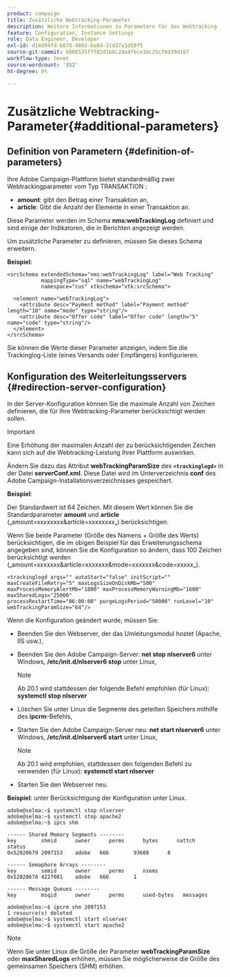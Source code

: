 ```yaml
---
product: campaign
title: Zusätzliche Webtracking-Parameter
description: Weitere Informationen zu Parametern für das Webtracking
feature: Configuration, Instance Settings
role: Data Engineer, Developer
exl-id: d14d94fd-b078-4893-be84-31d37a1d50f5
source-git-commit: b666535f7f82d1b8c2da4fbce1bc25cf8d39d187
workflow-type: tm+mt
source-wordcount: '352'
ht-degree: 0%

---
```


# Zusätzliche Webtracking-Parameter{#additional-parameters}

## Definition von Parametern {#definition-of-parameters}

Ihre Adobe Campaign-Plattform bietet standardmäßig zwei Webtrackingparameter vom Typ TRANSAKTION :

* **amount**: gibt den Betrag einer Transaktion an,
* **article**: Gibt die Anzahl der Elemente in einer Transaktion an.

Diese Parameter werden im Schema **nms:webTrackingLog** definiert und sind einige der Indikatoren, die in Berichten angezeigt werden.

Um zusätzliche Parameter zu definieren, müssen Sie dieses Schema erweitern.

**Beispiel**:

```
<srcSchema extendedSchema="nms:webTrackingLog" label="Web Tracking"
           mappingType="sql" name="webTrackingLog" 
           namespace="cus" xtkschema="xtk:srcSchema">

  <element name="webTrackingLog">
    <attribute desc="Payment method" label="Payment method" length="10" name="mode" type="string"/>
    <attribute desc="Offer code" label="Offer code" length="5" name="code" type="string"/>
  </element>
</srcSchema>
```

Sie können die Werte dieser Parameter anzeigen, indem Sie die Trackinglog-Liste (eines Versands oder Empfängers) konfigurieren.

## Konfiguration des Weiterleitungsservers {#redirection-server-configuration}

In der Server-Konfiguration können Sie die maximale Anzahl von Zeichen definieren, die für Ihre Webtracking-Parameter berücksichtigt werden sollen.

>[!IMPORTANT]
>
>Eine Erhöhung der maximalen Anzahl der zu berücksichtigenden Zeichen kann sich auf die Webtracking-Leistung Ihrer Plattform auswirken.

Ändern Sie dazu das Attribut **webTrackingParamSize** des **`<trackinglogd>`** in der Datei **serverConf.xml**. Diese Datei wird im Unterverzeichnis **conf** des Adobe Campaign-Installationsverzeichnisses gespeichert.

**Beispiel**:

Der Standardwert ist 64 Zeichen. Mit diesem Wert können Sie die Standardparameter **amount** und **article** („amount=xxxxxxxx&amp;article=xxxxxxxx„) berücksichtigen.

Wenn Sie beide Parameter (Größe des Namens + Größe des Werts) berücksichtigen, die im obigen Beispiel für das Erweiterungsschema angegeben sind, können Sie die Konfiguration so ändern, dass 100 Zeichen berücksichtigt werden („amount=xxxxxxx&amp;article=xxxxxxx&amp;mode=xxxxxxx&amp;code=xxxxx„).

```
<trackinglogd args="" autoStart="false" initScript="" maxCreateFileRetry="5" maxLogsSizeOnDiskMb="500"
maxProcessMemoryAlertMb="1800" maxProcessMemoryWarningMb="1600" maxSharedLogs="25000"
processRestartTime="06:00:00" purgeLogsPeriod="50000" runLevel="10"
webTrackingParamSize="64"/>
```

Wenn die Konfiguration geändert wurde, müssen Sie:

* Beenden Sie den Webserver, der das Umleitungsmodul hostet (Apache, IIS usw.),
* Beenden Sie den Adobe Campaign-Server: **net stop nlserver6** unter Windows, **/etc/init.d/nlserver6 stop** unter Linux,

  >[!NOTE]
  >
  >Ab 20.1 wird stattdessen der folgende Befehl empfohlen (für Linux): **systemctl stop nlserver**

* Löschen Sie unter Linux die Segmente des geteilten Speichers mithilfe des **ipcrm**-Befehls,
* Starten Sie den Adobe Campaign-Server neu: **net start nlserver6** unter Windows, **/etc/init.d/nlserver6 start** unter Linux,

  >[!NOTE]
  >
  >Ab 20.1 wird empfohlen, stattdessen den folgenden Befehl zu verwenden (für Linux): **systemctl start nlserver**

* Starten Sie den Webserver neu.

**Beispiel**: unter Berücksichtigung der Konfiguration unter Linux.

```
adobe@selma:~$ systemctl stop nlserver
adobe@selma:~$ systemctl stop apache2
adobe@selma:~$ ipcs shm

------ Shared Memory Segments --------
key        shmid      owner      perms      bytes      nattch     status      
0x52020679 2097153    adobe   666        93608      8                       

------ Semaphore Arrays --------
key        semid      owner      perms      nsems     
0x52020678 4227081    adobe   666        1         

------ Message Queues --------
key        msqid      owner      perms      used-bytes   messages    

adobe@selma:~$ ipcrm shm 2097153                             
1 resource(s) deleted
adobe@selma:~$ systemctl start nlserver
adobe@selma:~$ systemctl start apache2
```

>[!NOTE]
>
>Wenn Sie unter Linux die Größe der Parameter **webTrackingParamSize** oder **maxSharedLogs** erhöhen, müssen Sie möglicherweise die Größe des gemeinsamen Speichers (SHM) erhöhen.
